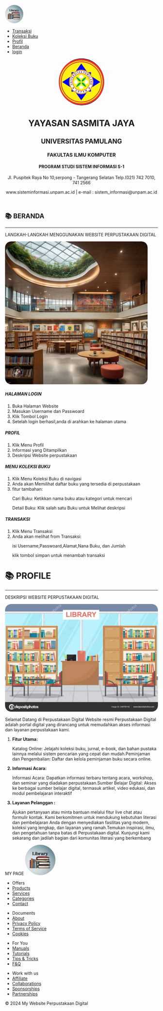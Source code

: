 <html>
<head>
  <title>Perpustakaan Digital</title>
  <link rel="stylesheet" href="perpustkaan.css">
</head>

<body>
  </div>
  <nav>
    <div class="logo">
      <img src="image/logo_per.jpg" alt="" style="width: 60px; border-radius: 50%;">
    </div>
    <ul>
      <li><a href="Transaksi.html">Transaksi</a></li>
      <li><a href="Koleksi_Buku.html">Koleksi Buku</a></li>
      <li><a href="#profile">Profil</a></li>
      <li><a href="#beranda">Beranda<a></li>
      <li><a href="LOGIN_PERPUSTAKAAN.html">login</a></li>
    </ul>
  </nav>
  <header>
    <div class="container">
      <img src="image/logo.jpg" style="width: 150px; height :50x; border-radius :50%">
      <h1>YAYASAN SASMITA JAYA</h1>
      <h2>UNIVERSITAS PAMULANG</h2>
      <h3>FAKULTAS ILMU KOMPUTER</h3>
      <h4>PROGRAM STUDI SISTEM INFORMASI S-1</h4>
      <p>Jl. Puspitek Raya No 10,serpong - Tangerang Selatan Telp.(021) 742 7010, 741 2566</p>
      <p>www.sisteminformasi.unpam.ac.id | e-mail : sistem_informasi@unpam.ac.id</p>
  </header>
  <main>
    <section id="beranda">
      <h1>📚 BERANDA</h1>
      <hr size="3px" color="darkolivegreen" width="100%">
      <p class="beranda-deskripsi">LANGKAH-LANGKAH MENGGUNAKAN WEBSITE PERPUSTAKAAN DIGITAL</p>
      <div class="beranda-flex">
        <div class="beranda-image">
          <img src="image/GAMBAR_1.jpg" alt="" style="border-radius: 20px; width: 470px;">
        </div>
        <div class="beranda-text">
          <h5>HALAMAN LOGIN</h5>
          <ol>
            <li>Buka Halaman Website</li>
            <li>Masukan Username dan Passwoard</li>
            <li>Klik Tombol Login</li>
            <li>Setelah login berhasil,anda di arahkan ke halaman utama</li>
          </ol>
          <h5>PROFIL</h5>
          <ol>
            <li>Klik Menu Profil</li>
            <li>Informasi yang Ditampilkan</li>
            <li>Deskripsi Website perpustakaan</li>
          </ol>
          <h5>MENU KOLEKSI BUKU</h5>
          <ol>
            <li>Klik Menu Koleksi Buku di navigasi</li>
            <li>Anda akan Memilihat daftar buku yang tersedia di perpustakaan</li>
            <li>fitur tambahan:</li>
            <p> Cari Buku: Ketikkan nama buku atau kategori untuk mencari</p>
            <p> Detail Buku: Klik salah satu Buku untuk Melihat deskripsi</p>
          </ol>
          <h5>TRANSAKSI</h5>
          <ol>
            <li>Klik Menu Transaksi</li>
            <li>Anda akan melihat from Transaksi:</li>
            <p>isi Username,Passwoard,Alamat,Nana Buku, dan Jumlah</p>
            <p> klik tombol simpan untuk menambah transaksi</p>
          </ol>
        </div>
      </div>
    </section>
  </main>

  <div id="profile">
    <h1>📚 PROFILE</h1>
    <hr size="3px" color="darkolivegreen" width="100%">
    <p class="profile-deskripsi">DESKRIPSI WEBSITE PERPUSTAKAAN DIGITAL</p>
    <div class="profile-flex">
      <div class="profile-image">
        <img src="image/gambar_7.jpg" alt="" style="border-radius: 20px;">
      </div>
      <div class="profile-text">
        <p>
          Selamat Datang di Perpustakaan Digital
          Website resmi Perpustakaan Digital adalah portal digital yang dirancang untuk memudahkan akses informasi dan
          layanan perpustakaan kami.</p>
        <ol>
          <li><strong>Fitur Utama:</li></strong>
          <p>Katalog Online: Jelajahi koleksi buku, jurnal, e-book, dan bahan pustaka lainnya melalui sistem pencarian
            yang cepat dan mudah.Peminjaman dan Pengembalian: Daftar dan kelola peminjaman buku secara online.</p>
          <strong>
            <li>Informasi Acara:</li>
          </strong>
          <p>Informasi Acara: Dapatkan informasi terbaru tentang acara, workshop, dan seminar yang diadakan
            perpustakaan.Sumber Belajar Digital: Akses ke berbagai sumber belajar digital, termasuk artikel, video
            edukasi, dan modul pembelajaran interaktif</p>
          <strong>
            <li>Layanan Pelanggan :</li>
          </strong>
          <p>Ajukan pertanyaan atau minta bantuan melalui fitur live chat atau formulir kontak.
            Kami berkomitmen untuk mendukung kebutuhan literasi dan pembelajaran Anda dengan menyediakan fasilitas yang
            modern, koleksi yang lengkap, dan layanan yang ramah.Temukan inspirasi, ilmu, dan pengetahuan tanpa batas di
            Perpustakaan digital. Kunjungi kami sekarang dan jadilah bagian dari komunitas literasi yang berkembang</p>
        </ol>
      </div>
    </div>
  </div>
  <footer>
    <span class="footer-title">MY PAGE</span>
    <img src="image/logo_per.jpg" alt="" style="width: 100px; height: 100px; border-radius: 50%;">
    <div class="info">
      <ul>
        <li class="footer-list_header">Offers</li>
        <li><a href="#">Products</a></li>
        <li><a href="#">Services</a></li>
        <li><a href="#">Categories</a></li>
        <li><a href="#">Contact</a></li>
      </ul>
      <ul>
        <li class="footer-list_header">Documents</11>
        <li><a href="#">About</a></li>
        <li><a href="#">Privacy Policy</a></li>
        <li><a href="#">Terms of Service</a></li>
        <li><a href="#">Cookies</a></li>
      </ul>
      <ul>
        <li class="footer-list_header">For You</li>
        <li><a href="#">Manuals</a></li>
        <li><a href="#">Tutorials</a></li>
        <li><a href="#">Tips & Tricks</a></li>
        <li><a href="#">F&Q</a></li>
      </ul>
      <ul>
        <li class="footer-list_header">Work with us</li>
        <li><a href="#">Affiliate</a></li>
        <li><a href="#">Collaborations</a></li>
        <li><a href="#">Sponsorships</a></li>
        <li><a href="#">Partnerships</a></li>
    </div>
    <p>&copy; 2024 My Website Perpustakaan Digital</p>
  </footer>
</body>

</html>
